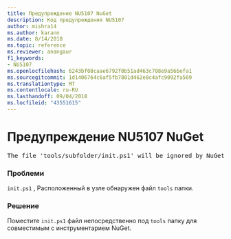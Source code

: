```yaml
---
title: Предупреждение NU5107 NuGet
description: Код предупреждения NU5107
author: mishra14
ms.author: karann
ms.date: 8/14/2018
ms.topic: reference
ms.reviewer: anangaur
f1_keywords:
- NU5107
ms.openlocfilehash: 6243bf08caae6792f0b51ad463c708e9a56befa1
ms.sourcegitcommit: 1d1406764c6af5fb7801d462e0c4afc9092fa569
ms.translationtype: MT
ms.contentlocale: ru-RU
ms.lasthandoff: 09/04/2018
ms.locfileid: "43551615"
---
```

# <a name="nuget-warning-nu5107"></a>Предупреждение NU5107 NuGet
<pre>The file 'tools/subfolder/init.ps1' will be ignored by NuGet because it is not directly under 'tools' folder. Place the file directly under 'tools' folder.</pre>

### <a name="issue"></a>Проблеми

`init.ps1` , Расположенный в узле обнаружен файл `tools` папки.


### <a name="solution"></a>Решение

Поместите `init.ps1` файл непосредственно под `tools` папку для совместимым с инструментарием NuGet.

